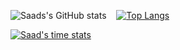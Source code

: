 <!--
**MuhammadSaad0/MuhammadSaad0** is a ✨ _special_ ✨ repository because its `README.md` (this file) appears on your GitHub profile.

Here are some ideas to get you started:

- 🔭 I’m currently working on ...
- 🌱 I’m currently learning ...
- 👯 I’m looking to collaborate on ...
- 🤔 I’m looking for help with ...
- 💬 Ask me about ...
- 📫 How to reach me: ...
- 😄 Pronouns: ...
- ⚡ Fun fact: ...
-->

![Saads's GitHub stats](https://github-readme-stats.vercel.app/api?username=MuhammadSaad0&show_icons=true&hide=stars&theme=tokyonight)&nbsp;&nbsp;&nbsp;&nbsp;[![Top Langs](https://github-readme-stats.vercel.app/api/top-langs/?username=MuhammadSaad0&exclude_repo=Chaye_Runner,BlueBookforBulldozers&langs_count=5&layout=compact&theme=tokyonight&hide=CSS)](https://github.com/anuraghazra/github-readme-stats)

[![Saad's time stats](https://github-readme-stats.vercel.app/api/wakatime?username=@MuhammadSaad0&theme=tokyonight&langs_count=5&hide=Git%20Config)](https://github.com/anuraghazra/github-readme-stats)


